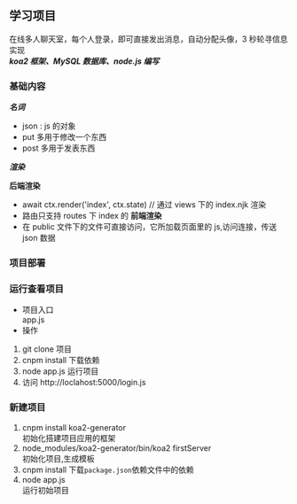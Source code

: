 ## 学习项目

在线多人聊天室，每个人登录，即可直接发出消息，自动分配头像，3 秒轮寻信息实现  
**_koa2 框架、MySQL 数据库、node.js 编写_**

### 基础内容

**_名词_**

- json : js 的对象
- put 多用于修改一个东西
- post 多用于发表东西

**_渲染_**

**后端渲染**

- await ctx.render('index', ctx.state) // 通过 views 下的 index.njk 渲染
- 路由只支持 routes 下 index 的
  **前端渲染**
- 在 public 文件下的文件可直接访问，它所加载页面里的 js,访问连接，传送 json 数据

### 项目部署

### 运行查看项目

- 项目入口  
  app.js
- 操作

1. git clone 项目
2. cnpm install 下载依赖
3. node app.js 运行项目
4. 访问 http://loclahost:5000/login.js

### 新建项目

1. cnpm install koa2-generator  
   初始化搭建项目应用的框架
2. node_modules/koa2-generator/bin/koa2 firstServer  
   初始化项目,生成模板
3. cnpm install
   下载`package.json`依赖文件中的依赖
4. node app.js  
   运行初始项目
